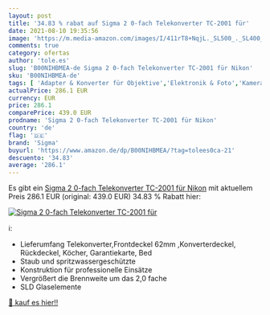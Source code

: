 ```yaml
---
layout: post
title: '34.83 % rabat auf Sigma 2 0-fach Telekonverter TC-2001 für'
date: 2021-08-10 19:35:56
image: 'https://m.media-amazon.com/images/I/411rT8+NqjL._SL500_._SL400_.jpg'
comments: true
category: ofertas
author: 'tole.es'
slug: 'B00NIHBMEA-de Sigma 2 0-fach Telekonverter TC-2001 für Nikon'
sku: 'B00NIHBMEA-de'
tags: [ 'Adapter & Konverter für Objektive','Elektronik & Foto','Kamera & Foto','Kamera- & Fotozubehör','Objektivzubehör','sigma', ]
actualPrice: 286.1 EUR
currency: EUR
price: 286.1
comparePrice: 439.0 EUR
prodname: 'Sigma 2 0-fach Telekonverter TC-2001 für Nikon'
country: 'de'
flag: '🇩🇪'
brand: 'Sigma'
buyurl: 'https://www.amazon.de/dp/B00NIHBMEA/?tag=tolees0ca-21'
descuento: '34.83'
average: '286.1'
---
```


Es gibt ein [Sigma 2 0-fach Telekonverter TC-2001 für Nikon](https://www.amazon.de/dp/B00NIHBMEA/?tag=tolees0ca-21) mit aktuellem Preis 286.1 EUR (original: 439.0 EUR) 34.83 % Rabatt hier:

[![Sigma 2 0-fach Telekonverter TC-2001 für](https://m.media-amazon.com/images/I/411rT8+NqjL._SL500_._SL400_.jpg)](https://www.amazon.de/dp/B00NIHBMEA/?tag=tolees0ca-21)

ℹ️:

- Lieferumfang Telekonverter,Frontdeckel 62mm ,Konverterdeckel, Rückdeckel, Köcher, Garantiekarte, Bed
- Staub und spritzwassergeschützte
- Konstruktion für professionelle Einsätze
- Vergrößert die Brennweite um das 2,0 fache
- SLD Glaselemente

[🛒 kauf es hier!!](https://www.amazon.de/dp/B00NIHBMEA/?tag=tolees0ca-21)
